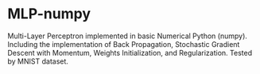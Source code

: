 # MLP-numpy
Multi-Layer Perceptron implemented in basic Numerical Python (numpy).
Including the implementation of Back Propagation, Stochastic Gradient Descent with Momentum, Weights Initialization, and Regularization.
Tested by MNIST dataset. 
